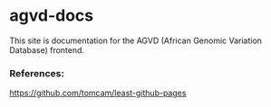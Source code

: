 # agvd-docs
This site is documentation for the AGVD (African Genomic Variation Database) frontend.



### References:

https://github.com/tomcam/least-github-pages